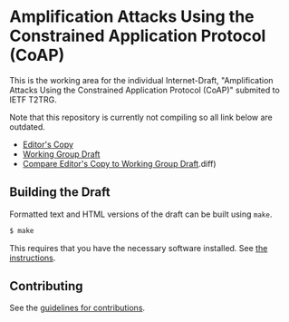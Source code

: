 # Amplification Attacks Using the Constrained Application Protocol (CoAP) 

This is the working area for the individual Internet-Draft, "Amplification Attacks Using the Constrained Application Protocol (CoAP)" submited to IETF T2TRG.

Note that this repository is currently not compiling so all link below are outdated.

* [Editor's Copy](https://EricssonResearch.github.io/coap-actuators/#go.draft-mattsson-core-coap-attacks.html)
* [Working Group Draft](https://tools.ietf.org/html/draft-mattsson-core-coap-attacks)
* [Compare Editor's Copy to Working Group Draft](https://EricssonResearch.github.io/coap-actuators/#go.draft-mattsson-core-coap-attacks).diff)

## Building the Draft

Formatted text and HTML versions of the draft can be built using `make`.

```sh
$ make
```

This requires that you have the necessary software installed.  See
[the instructions](https://github.com/martinthomson/i-d-template/blob/master/doc/SETUP.md).


## Contributing

See the
[guidelines for contributions](https://github.com/EricssonResearch/coap-actuators/blob/master/CONTRIBUTING.md).
